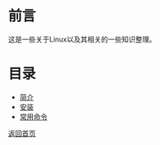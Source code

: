 # 前言
这是一些关于Linux以及其相关的一些知识整理。


# 目录

* [简介](readme.md)
* [安装](install.md)
* [常用命令](./content/linux_commands/linux_commands.md.md)


[返回首页](/readme.md)